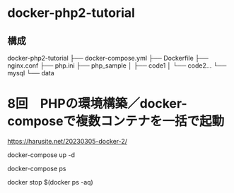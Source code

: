 # docker-php2-tutorial
## 構成

docker-php2-tutorial
├── docker-compose.yml
├── Dockerfile
├── nginx.conf
├── php.ini
├── php_sample
│   ├── code1
│   └── code2...
└── mysql
    └── data


# 8回　PHPの環境構築／docker-composeで複数コンテナを一括で起動
https://harusite.net/20230305-docker-2/


docker-compose up -d

docker-compose ps

docker stop $(docker ps -aq) 


